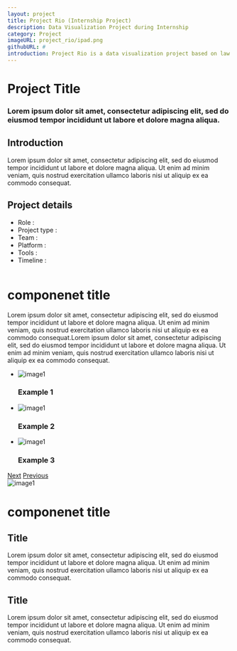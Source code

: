 ```yaml
---
layout: project
title: Project Rio (Internship Project)
description: Data Visualization Project during Internship
category: Project
imageURL: project_rio/ipad.png
githubURL: #
introduction: Project Rio is a data visualization project based on law data in Brazil. These legal data includes cases happens each state all around Brazil, cases handled by different lawyers, justices, courts etc. 
---
```


<div class="row component-1" style="background-image:url({{ 'images/post.jpg' | prepend: site.baseurl }});">
	<div class="col-1-3 col-offset-1-6 component-1-content">
		<h1>Project Title</h1>
		<h3>Lorem ipsum dolor sit amet, consectetur adipiscing elit, sed do eiusmod tempor incididunt ut labore et dolore magna aliqua. </h3>
	</div>
	<div class="clean"></div>
</div>
<div class="row component-2">
	<div class="col-5-12 col-offset-1-12 component-2-left">
		<h2>Introduction</h2>
		<p>Lorem ipsum dolor sit amet, consectetur adipiscing elit, sed do eiusmod tempor incididunt ut labore et dolore magna aliqua. Ut enim ad minim veniam, quis nostrud exercitation ullamco laboris nisi ut aliquip ex ea commodo consequat. </p>
	</div>
	<div class="col-1-3 col-offset-1-6 component-2-right">
		<h2>Project details</h2>
		<ul>
			<li>Role : </li>
			<li>Project type : </li>
			<li>Team : </li>
			<li>Platform : </li>
			<li>Tools : </li>
			<li>Timeline : </li>
		</ul>
	</div>
</div>
<div class="row col-1-2 col-offset-1-4 divide">
	<img src="{{ 'images/component-line.svg' | prepend: site.baseurl }}" alt="">
</div>
<div class="clean"></div>
<div class="row component-4">
	<h1>componenet title</h1>
	<div class="col-10-12 col-offset-1-12">
		<p>Lorem ipsum dolor sit amet, consectetur adipiscing elit, sed do eiusmod tempor incididunt ut labore et dolore magna aliqua. Ut enim ad minim veniam, quis nostrud exercitation ullamco laboris nisi ut aliquip ex ea commodo consequat.Lorem ipsum dolor sit amet, consectetur adipiscing elit, sed do eiusmod tempor incididunt ut labore et dolore magna aliqua. Ut enim ad minim veniam, quis nostrud exercitation ullamco laboris nisi ut aliquip ex ea commodo consequat. </p>
	</div>
</div>
<div class="col-1-2 col-offset-1-4 slider">
	<ul id="sb-slider" class="sb-slider">
		<li>
			<img src="{{ 'images/project.jpeg' | prepend: site.baseurl }}" alt="image1">
			<div class="sb-description">
				<h3>Example 1</h3>
			</div>
		</li>
		<li>
			<img src="{{ 'images/project.jpeg' | prepend: site.baseurl }}" alt="image1">
			<div class="sb-description">
				<h3>Example 2</h3>
			</div>
		</li>
		<li>
			<img src="{{ 'images/project.jpeg' | prepend: site.baseurl }}" alt="image1">
			<div class="sb-description">
				<h3>Example 3</h3>
			</div>
		</li>
	</ul>
	<div id="nav-arrows" class="nav-arrows">
		<a href="#">Next</a>
		<a href="#">Previous</a>
	</div>
</div>
<div class="row col-1-2 col-offset-1-4 divide">
	<img src="{{ 'images/component-line.jpeg' | prepend: site.baseurl }}" alt="image1">
</div>
<div class="clean"></div>
<div class="row component-3">
	<h1>componenet title</h1>
	<div class="col-1-4 col-offset-1-12 component-3-left">
		<h2>Title</h2>
		<p>Lorem ipsum dolor sit amet, consectetur adipiscing elit, sed do eiusmod tempor incididunt ut labore et dolore magna aliqua. Ut enim ad minim veniam, quis nostrud exercitation ullamco laboris nisi ut aliquip ex ea commodo consequat. </p>
	</div>
	<div class="col-7-12 col-offset-1-12 component-3-right" style="background-image:url({{ 'images/project/project.jpeg' | prepend: site.baseurl }})">
	</div>
</div>
<div class="row component-3">
	<div class="col-7-12 component-3-right" style="background-image:url({{ 'images/project/project.jpeg' | prepend: site.baseurl }})">
	</div>
	<div class="col-1-4 col-offset-1-12 component-3-left">
		<h2>Title</h2>
		<p>Lorem ipsum dolor sit amet, consectetur adipiscing elit, sed do eiusmod tempor incididunt ut labore et dolore magna aliqua. Ut enim ad minim veniam, quis nostrud exercitation ullamco laboris nisi ut aliquip ex ea commodo consequat. </p>
	</div>
</div>
<div class="row col-1-2 col-offset-1-4 divide">
	<img src="{{ 'images/component-line.svg' | prepend: site.baseurl }}" alt="">
</div>